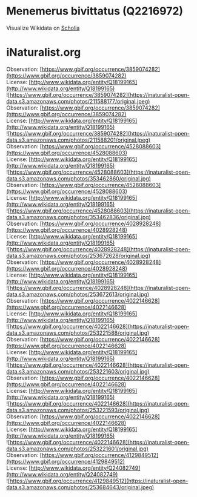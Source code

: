 
Menemerus bivittatus (Q2216972)
===============================
  
Visualize Wikidata on [Scholia](https://scholia.toolforge.org/taxon/Q2216972)
# iNaturalist.org
  
Observation: [https://www.gbif.org/occurrence/3859074282](https://www.gbif.org/occurrence/3859074282)  
License: [http://www.wikidata.org/entity/Q18199165](http://www.wikidata.org/entity/Q18199165)  
![https://www.gbif.org/occurrence/3859074282](https://inaturalist-open-data.s3.amazonaws.com/photos/211588177/original.jpeg)  
Observation: [https://www.gbif.org/occurrence/3859074282](https://www.gbif.org/occurrence/3859074282)  
License: [http://www.wikidata.org/entity/Q18199165](http://www.wikidata.org/entity/Q18199165)  
![https://www.gbif.org/occurrence/3859074282](https://inaturalist-open-data.s3.amazonaws.com/photos/211588201/original.jpeg)  
Observation: [https://www.gbif.org/occurrence/4528088603](https://www.gbif.org/occurrence/4528088603)  
License: [http://www.wikidata.org/entity/Q18199165](http://www.wikidata.org/entity/Q18199165)  
![https://www.gbif.org/occurrence/4528088603](https://inaturalist-open-data.s3.amazonaws.com/photos/353462860/original.jpg)  
Observation: [https://www.gbif.org/occurrence/4528088603](https://www.gbif.org/occurrence/4528088603)  
License: [http://www.wikidata.org/entity/Q18199165](http://www.wikidata.org/entity/Q18199165)  
![https://www.gbif.org/occurrence/4528088603](https://inaturalist-open-data.s3.amazonaws.com/photos/353462836/original.jpg)  
Observation: [https://www.gbif.org/occurrence/4028928248](https://www.gbif.org/occurrence/4028928248)  
License: [http://www.wikidata.org/entity/Q18199165](http://www.wikidata.org/entity/Q18199165)  
![https://www.gbif.org/occurrence/4028928248](https://inaturalist-open-data.s3.amazonaws.com/photos/253672628/original.jpg)  
Observation: [https://www.gbif.org/occurrence/4028928248](https://www.gbif.org/occurrence/4028928248)  
License: [http://www.wikidata.org/entity/Q18199165](http://www.wikidata.org/entity/Q18199165)  
![https://www.gbif.org/occurrence/4028928248](https://inaturalist-open-data.s3.amazonaws.com/photos/253672613/original.jpg)  
Observation: [https://www.gbif.org/occurrence/4022146628](https://www.gbif.org/occurrence/4022146628)  
License: [http://www.wikidata.org/entity/Q18199165](http://www.wikidata.org/entity/Q18199165)  
![https://www.gbif.org/occurrence/4022146628](https://inaturalist-open-data.s3.amazonaws.com/photos/253221588/original.jpg)  
Observation: [https://www.gbif.org/occurrence/4022146628](https://www.gbif.org/occurrence/4022146628)  
License: [http://www.wikidata.org/entity/Q18199165](http://www.wikidata.org/entity/Q18199165)  
![https://www.gbif.org/occurrence/4022146628](https://inaturalist-open-data.s3.amazonaws.com/photos/253221603/original.jpg)  
Observation: [https://www.gbif.org/occurrence/4022146628](https://www.gbif.org/occurrence/4022146628)  
License: [http://www.wikidata.org/entity/Q18199165](http://www.wikidata.org/entity/Q18199165)  
![https://www.gbif.org/occurrence/4022146628](https://inaturalist-open-data.s3.amazonaws.com/photos/253221593/original.jpg)  
Observation: [https://www.gbif.org/occurrence/4022146628](https://www.gbif.org/occurrence/4022146628)  
License: [http://www.wikidata.org/entity/Q18199165](http://www.wikidata.org/entity/Q18199165)  
![https://www.gbif.org/occurrence/4022146628](https://inaturalist-open-data.s3.amazonaws.com/photos/253221601/original.jpg)  
Observation: [https://www.gbif.org/occurrence/4129849512](https://www.gbif.org/occurrence/4129849512)  
License: [http://www.wikidata.org/entity/Q24082749](http://www.wikidata.org/entity/Q24082749)  
![https://www.gbif.org/occurrence/4129849512](https://inaturalist-open-data.s3.amazonaws.com/photos/253684643/original.jpeg)